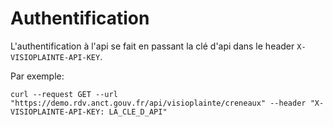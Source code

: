 # Authentification

L'authentification à l'api se fait en passant la clé d'api dans le header `X-VISIOPLAINTE-API-KEY`.

Par exemple:
```
curl --request GET --url "https://demo.rdv.anct.gouv.fr/api/visioplainte/creneaux" --header "X-VISIOPLAINTE-API-KEY: LA_CLE_D_API"
```
